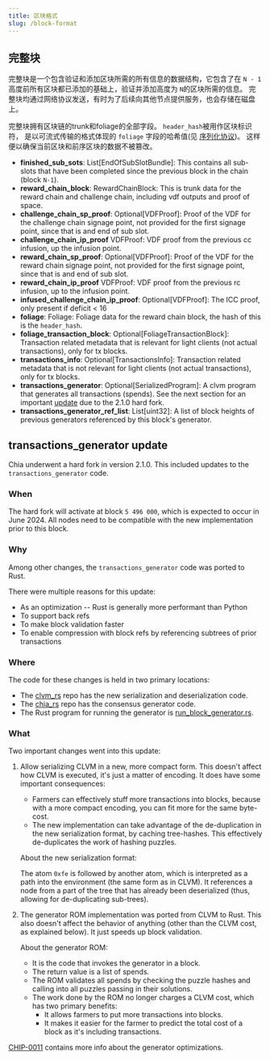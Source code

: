```yaml
---
title: 区块格式
slug: /block-format
---
```


## 完整块

完整块是一个包含验证和添加区块所需的所有信息的数据结构，它包含了在 `N - 1` 高度前所有区块都已添加的基础上，验证并添加高度为 `N`的区块所需的信息。 完整块均通过网络协议发送，有时为了后续向其他节点提供服务，也会存储在磁盘上。

完整块拥有区块链的trunk和foliage的全部字段。 `header_hash`被用作区块标识符， 是以可流式传输的格式体现的 `foliage` 字段的哈希值(见 [序列化协议](/serialization-protocol))。 这样便以确保当前区块和前序区块的数据不被篡改。

- **finished_sub_sots**: List[EndOfSubSlotBundle]: This contains all sub-slots that have been completed since the previous block in the chain (block `N-1`).
- **reward_chain_block**: RewardChainBlock: This is trunk data for the reward chain and challenge chain, including vdf outputs and proof of space.
- **challenge_chain_sp_proof**: Optional[VDFProof]: Proof of the VDF for the challenge chain signage point, not provided for the first signage point, since that is and end of sub slot.
- **challenge_chain_ip_proof** VDFProof: VDF proof from the previous cc infusion, up the infusion point.
- **reward_chain_sp_proof**: Optional[VDFProof]: Proof of the VDF for the reward chain signage point, not provided for the first signage point, since that is and end of sub slot.
- **reward_chain_ip_proof** VDFProof: VDF proof from the previous rc infusion, up to the infusion point.
- **infused_challenge_chain_ip_proof**: Optional[VDFProof]: The ICC proof, only present if deficit < 16
- **foliage**: Foliage: Foliage data for the reward chain block, the hash of this is the `header_hash`.
- **foliage_transaction_block**: Optional[FoliageTransactionBlock]: Transaction related metadata that is relevant for light clients (not actual transactions), only for tx blocks.
- **transactions_info**: Optional[TransactionsInfo]: Transaction related metadata that is not relevant for light clients (not actual transactions), only for tx blocks.
- **transactions_generator**: Optional[SerializedProgram]: A clvm program that generates all transactions (spends). See the next section for an important [update](#transactions_generator-update) due to the 2.1.0 hard fork.
- **transactions_generator_ref_list**: List[uint32]: A list of block heights of previous generators referenced by this block's generator.

## transactions_generator update

Chia underwent a hard fork in version 2.1.0. This included updates to the `transactions_generator` code.

### When

The hard fork will activate at block `5 496 000`, which is expected to occur in June 2024. All nodes need to be compatible with the new implementation prior to this block.

### Why

Among other changes, the `transactions_generator` code was ported to Rust.

There were multiple reasons for this update:

- As an optimization -- Rust is generally more performant than Python
- To support back refs
- To make block validation faster
- To enable compression with block refs by referencing subtrees of prior transactions

### Where

The code for these changes is held in two primary locations:

- The [clvm_rs](https://github.com/Chia-Network/clvm_rs/blob/main/src/serde/de_br.rs) repo has the new serialization and deserialization code.
- The [chia_rs](https://github.com/Chia-Network/chia_rs/tree/main/crates/chia-consensus/src/gen) repo has the consensus generator code.
- The Rust program for running the generator is [run_block_generator.rs](https://github.com/Chia-Network/chia_rs/blob/main/crates/chia-consensus/src/gen/run_block_generator.rs).

### What

Two important changes went into this update:

1. Allow serializing CLVM in a new, more compact form. This doesn't affect how CLVM is executed, it's just a matter of encoding. It does have some important consequences:

   - Farmers can effectively stuff more transactions into blocks, because with a more compact encoding, you can fit more for the same byte-cost.
   - The new implementation can take advantage of the de-duplication in the new serialization format, by caching tree-hashes. This effectively de-duplicates the work of hashing puzzles.

   About the new serialization format:

   The atom `0xfe` is followed by another atom, which is interpreted as a path into the environment (the same form as in CLVM). It references a node from a part of the tree that has already been deserialized (thus, allowing for de-duplicating sub-trees).

2. The generator ROM implementation was ported from CLVM to Rust. This also doesn't affect the behavior of anything (other than the CLVM cost, as explained below). It just speeds up block validation.

   About the generator ROM:

   - It is the code that invokes the generator in a block.
   - The return value is a list of spends.
   - The ROM validates all spends by checking the puzzle hashes and calling into all puzzles passing in their solutions.
   - The work done by the ROM no longer charges a CLVM cost, which has two primary benefits:
     - It allows farmers to put more transactions into blocks.
     - It makes it easier for the farmer to predict the total cost of a block as it's including transactions.

[CHIP-0011](https://github.com/Chia-Network/chips/blob/main/CHIPs/chip-0011.md#block-generator-optimizations) contains more info about the generator optimizations.
